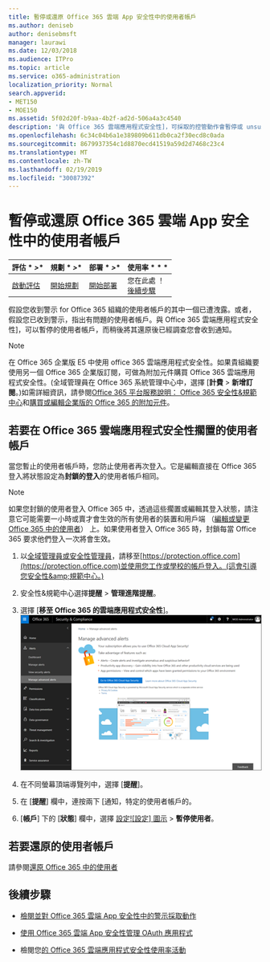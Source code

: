 ```yaml
---
title: 暫停或還原 Office 365 雲端 App 安全性中的使用者帳戶
ms.author: deniseb
author: denisebmsft
manager: laurawi
ms.date: 12/03/2018
ms.audience: ITPro
ms.topic: article
ms.service: o365-administration
localization_priority: Normal
search.appverid:
- MET150
- MOE150
ms.assetid: 5f02d20f-b9aa-4b2f-ad2d-506a4a3c4540
description: '與 Office 365 雲端應用程式安全性]，可採取的控管動作會暫停或 unsuspend 的使用者帳戶。 '
ms.openlocfilehash: 6c34c04b6a1e389809b611db0ca2f30ecd8c0ada
ms.sourcegitcommit: 8679937354c1d8870ecd41519a59d2d7468c23c4
ms.translationtype: MT
ms.contentlocale: zh-TW
ms.lasthandoff: 02/19/2019
ms.locfileid: "30087392"
---
```

# <a name="suspend-or-restore-a-user-account-in-office-365-cloud-app-security"></a>暫停或還原 Office 365 雲端 App 安全性中的使用者帳戶

|評估 * *\>**|規劃 * *\>**|部署 * *\>**|使用率 * * *|
|:-----|:-----|:-----|:-----|
|[啟動評估](office-365-cas-overview.md) <br/> |[開始規劃](get-ready-for-office-365-cas.md) <br/> |[開始部署](turn-on-office-365-cas.md) <br/> |您在此處 ！  <br/> [後續步驟](suspend-or-restore-an-account-in-ocas.md#nextsteps) <br/> |
   
假設您收到警示 for Office 365 組織的使用者帳戶的其中一個已遭洩露。或者，假設您已收到警示，指出有問題的使用者帳戶。與 Office 365 雲端應用程式安全性]，可以暫停的使用者帳戶，而稍後將其還原後已經調查您會收到通知。
  
> [!NOTE]
> 在 Office 365 企業版 E5 中使用 office 365 雲端應用程式安全性。如果貴組織要使用另一個 Office 365 企業版訂閱，可做為附加元件購買 Office 365 雲端應用程式安全性。(全域管理員在 Office 365 系統管理中心中，選擇 [**計費** \> **新增訂閱**。)如需詳細資訊，請參閱[Office 365 平台服務說明： Office 365 安全性&amp;規範中心](https://technet.microsoft.com/en-us/library/dn933793.aspx)和[購買或編輯企業版的 Office 365 的附加元件](https://support.office.com/article/4e7b57d6-b93b-457d-aecd-0ea58bff07a6)。 
  
## <a name="to-suspend-a-user-account-in-office-365-cloud-app-security"></a>若要在 Office 365 雲端應用程式安全性擱置的使用者帳戶

當您暫止的使用者帳戶時，您防止使用者再次登入。它是編輯直接在 Office 365 登入將狀態設定為**封鎖的登入**的使用者帳戶相同。
  
> [!NOTE]
> 如果您封鎖的使用者登入 Office 365 中，透過這些擱置或編輯其登入狀態，請注意它可能需要一小時或賣才會生效的所有使用者的裝置和用戶端 （[編輯或變更 Office 365 中的使用者](https://support.office.com/article/42BB3F17-8F9D-4182-B434-5F1C8024E614#SingleUserPreview)） 上。如果使用者登入 Office 365 時，封鎖每當 Office 365 要求他們登入一次將會生效。 
  
1. 以[全域管理員或安全性管理員](permissions-in-the-security-and-compliance-center.md)，請移至[https://protection.office.com](https://protection.office.com)並使用您工作或學校的帳戶登入。(這會引導您安全性&amp;規範中心。) 
    
2. 安全性&amp;規範中心選擇**提醒** \> **管理進階提醒**。
    
3. 選擇 [**移至 Office 365 的雲端應用程式安全性**]。<br>![安全性&amp;規範中心選擇管理進階警告移至 Office 365 雲端應用程式安全性](media/958632d4-03e3-4ade-8e22-d5509db6fca7.png)<br>
  
4. 在不同螢幕頂端導覽列中，選擇 [**提醒**]。
    
5. 在 [**提醒**] 欄中，連按兩下 [通知，特定的使用者帳戶的。 
    
6. [**帳戶**] 下的 [**狀態**] 欄中，選擇 [設定![設定] 圖示](media/e01b75cc-b28f-4b83-8f86-b1b13dc27ab2.png) \> **暫停使用者**。
    
## <a name="to-restore-a-user-account"></a>若要還原的使用者帳戶

請參閱[還原 Office 365 中的使用者](https://support.office.com/article/2c261e42-5dd1-48b0-845f-2a016d29cfc1)
  
## <a name="next-steps"></a>後續步驟

- [檢閱並對 Office 365 雲端 App 安全性中的警示採取動作](review-office-365-cas-alerts.md)
    
- [使用 Office 365 雲端 App 安全性管理 OAuth 應用程式](manage-app-permissions-in-ocas.md)
    
- 檢閱您[的 Office 365 雲端應用程式安全性使用率活動](utilization-activities-for-ocas.md)
    

